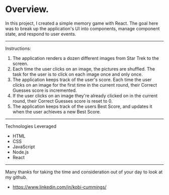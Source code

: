 # Overview.
In this project, I created a simple memory game with React. The goal here was to break up the application's UI into components, manage component state, and respond to user events.

-------------------------------------------------------------------------------
Instructions:

1. The application renders a dozen different images from Star Trek to the screen.
2. Each time the user clicks on an image, the pictures are shuffled. The task for the user is to click on each image once and only once.
3. The application keeps track of the user's score. Each time the user clicks on an image for the first time in the current round, their Correct Guesses score is incremented.
4. If the user clicks on an image they're already clicked on in the current round, their Correct Guesses score is reset to 0.
5. The application keeps track of the users Best Score, and updates it when the user achieves a new Best Score.

-------------------------------------------------------------------------------

Technologies Leveraged 
* HTML
* CSS
* JavaScript
* Node.js
* React

-------------------------------------------------------------------------------

Many thanks for taking the time and consideration out of your day to look at my github. 

* https://www.linkedin.com/in/kobi-cummings/
